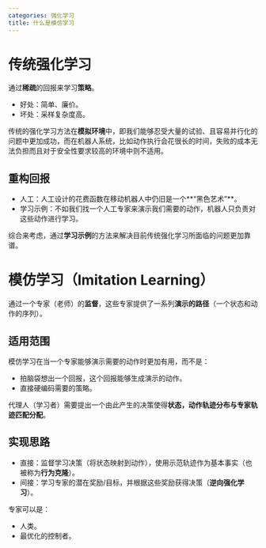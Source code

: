 ```yaml
---
categories: 强化学习
title: 什么是模仿学习
---
```


# 传统强化学习

通过**稀疏**的回报来学习**策略**。

- 好处：简单、廉价。
- 坏处：采样复杂度高。

传统的强化学习方法在**模拟环境**中，即我们能够忍受大量的试验、且容易并行化的问题中更加成功，而在机器人系统，比如动作执行会花很长的时间，失败的成本无法负担而且对于安全性要求较高的环境中则不适用。

## 重构回报

- 人工：人工设计的花费函数在移动机器人中仍旧是一个**“黑色艺术”**。
- 学习示例：不如我们找一个人工专家来演示我们需要的动作，机器人只负责对这些动作进行学习。

综合来考虑，通过**学习示例**的方法来解决目前传统强化学习所面临的问题更加靠谱。

# 模仿学习（Imitation Learning）

通过一个专家（老师）的**监督**，这些专家提供了一系列**演示的路径**（一个状态和动作的序列）。

## 适用范围

模仿学习在当一个专家能够演示需要的动作时更加有用，而不是：

- 拍脑袋想出一个回报，这个回报能够生成演示的动作。
- 直接硬编码需要的策略。

代理人（学习者）需要提出一个由此产生的决策使得**状态，动作轨迹分布与专家轨迹匹配分配**。

## 实现思路

- 直接：监督学习决策（将状态映射到动作），使用示范轨迹作为基本事实（也被称为**行为克隆**）。
- 间接：学习专家的潜在奖励/目标，并根据这些奖励获得决策（**逆向强化学习**）。

专家可以是：

- 人类。
- 最优化的控制者。